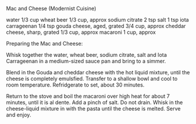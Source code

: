 Mac and Cheese (Modernist Cuisine)

water				1/3 cup
wheat beer			1/3 cup, approx
sodium citrate			2 tsp
salt				1 tsp
iota carrageenan			1/4 tsp
gouda cheese, aged, grated		3/4 cup, approx
cheddar cheese, sharp, grated	1/3 cup, approx
macaroni				1 cup, approx

Preparing the Mac and Cheese:

Whisk together the water, wheat beer, sodium citrate, salt and Iota Carrageenan in a medium-sized sauce pan and bring to a simmer. 

Blend in the Gouda and cheddar cheese with the hot liquid mixture, until the cheese is completely emulsfied. Transfer to a shallow bowl and cool to room temperature. Refridgerate to set, about 30 minutes. 

Return to the stove and boil the macaroni over high heat for about 7 minutes, until it is al dente. Add a pinch of salt. Do not drain. Whisk in the cheese-liquid mixture in with the pasta until the cheese is melted. Serve and enjoy.

